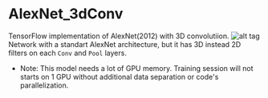 # AlexNet_3dConv
TensorFlow implementation of AlexNet(2012) with 3D convolutiion.
![alt tag](https://leonardoaraujosantos.gitbooks.io/artificial-inteligence/content/image_folder_7/AlexNet_0.jpg)
Network with a standart AlexNet architecture, but it has 3D instead 2D filters on each `Conv` and `Pool` layers. 

* Note: This model needs a lot of GPU memory. Training session will not starts on 1 GPU without additional data separation or code's parallelization.
